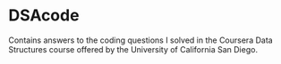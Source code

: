 # DSAcode
Contains answers to the coding questions I solved in the Coursera Data Structures course offered by the University of California San Diego.
